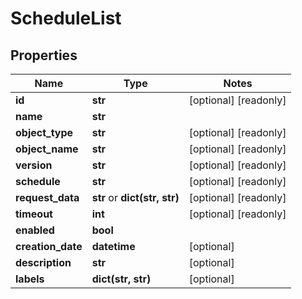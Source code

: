 # ScheduleList

## Properties
Name | Type | Notes
------------ | ------------- | -------------
**id** | **str** | [optional] [readonly]
**name** | **str** |
**object_type** | **str** | [optional] [readonly]
**object_name** | **str** | [optional] [readonly]
**version** | **str** | [optional] [readonly]
**schedule** | **str** | [optional] [readonly]
**request_data** | **str** or **dict(str, str)** | [optional] [readonly]
**timeout** | **int** | [optional] [readonly]
**enabled** | **bool** |
**creation_date** | **datetime** | [optional]
**description** | **str** | [optional]
**labels** | **dict(str, str)** | [optional]


